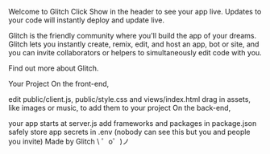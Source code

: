 Welcome to Glitch
Click Show in the header to see your app live. Updates to your code will instantly deploy and update live.

Glitch is the friendly community where you'll build the app of your dreams. Glitch lets you instantly create, remix, edit, and host an app, bot or site, and you can invite collaborators or helpers to simultaneously edit code with you.

Find out more about Glitch.

Your Project
On the front-end,

edit public/client.js, public/style.css and views/index.html
drag in assets, like images or music, to add them to your project
On the back-end,

your app starts at server.js
add frameworks and packages in package.json
safely store app secrets in .env (nobody can see this but you and people you invite)
Made by Glitch
\ ゜o゜)ノ
